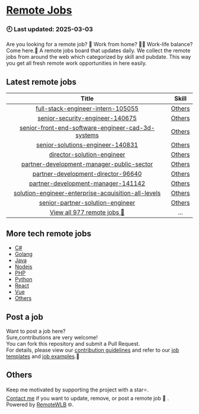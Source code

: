 # [Remote Jobs](https://github.com/RemoteWLB/remote-jobs)  
### 🕘 Last updated: 2025-03-03  
Are you looking for a remote job? 💼 Work from home? 👩‍💻 Work-life balance?  
Come here.🎁 A remote jobs board that updates daily. We collect the remote jobs from around the web which categorized by skill and pubdate. This way you get all fresh remote work opportunities in here easily.  
  
## Latest remote jobs  
| Title | Skill |  
|:-----:|:-----:|  
| [full-stack-engineer-intern-105055](https://github.com/RemoteWLB/remote-jobs/tree/main/jobs/Others/2025-03/full-stack-engineer-intern-105055) | [Others](https://github.com/RemoteWLB/remote-jobs/tree/main/jobs/Others/) |  
| [senior-security-engineer-140675](https://github.com/RemoteWLB/remote-jobs/tree/main/jobs/Others/2025-03/senior-security-engineer-140675) | [Others](https://github.com/RemoteWLB/remote-jobs/tree/main/jobs/Others/) |  
| [senior-front-end-software-engineer-cad-3d-systems](https://github.com/RemoteWLB/remote-jobs/tree/main/jobs/Others/2025-03/senior-front-end-software-engineer-cad-3d-systems) | [Others](https://github.com/RemoteWLB/remote-jobs/tree/main/jobs/Others/) |  
| [senior-solutions-engineer-140831](https://github.com/RemoteWLB/remote-jobs/tree/main/jobs/Others/2025-03/senior-solutions-engineer-140831) | [Others](https://github.com/RemoteWLB/remote-jobs/tree/main/jobs/Others/) |  
| [director-solution-engineer](https://github.com/RemoteWLB/remote-jobs/tree/main/jobs/Others/2025-03/director-solution-engineer) | [Others](https://github.com/RemoteWLB/remote-jobs/tree/main/jobs/Others/) |  
| [partner-development-manager-public-sector](https://github.com/RemoteWLB/remote-jobs/tree/main/jobs/Others/2025-03/partner-development-manager-public-sector) | [Others](https://github.com/RemoteWLB/remote-jobs/tree/main/jobs/Others/) |  
| [partner-development-director-96640](https://github.com/RemoteWLB/remote-jobs/tree/main/jobs/Others/2025-03/partner-development-director-96640) | [Others](https://github.com/RemoteWLB/remote-jobs/tree/main/jobs/Others/) |  
| [partner-development-manager-141142](https://github.com/RemoteWLB/remote-jobs/tree/main/jobs/Others/2025-03/partner-development-manager-141142) | [Others](https://github.com/RemoteWLB/remote-jobs/tree/main/jobs/Others/) |  
| [solution-engineer-enterprise-acquisition-all-levels](https://github.com/RemoteWLB/remote-jobs/tree/main/jobs/Others/2025-03/solution-engineer-enterprise-acquisition-all-levels) | [Others](https://github.com/RemoteWLB/remote-jobs/tree/main/jobs/Others/) |  
| [senior-partner-solution-engineer](https://github.com/RemoteWLB/remote-jobs/tree/main/jobs/Others/2025-03/senior-partner-solution-engineer) | [Others](https://github.com/RemoteWLB/remote-jobs/tree/main/jobs/Others/) |  
| [View all 977 remote jobs 👋](https://github.com/RemoteWLB/remote-jobs/tree/main/jobs) | ... |  
## More tech remote jobs  
* [C#](https://github.com/RemoteWLB/remote-jobs/tree/main/jobs/C%23)  
* [Golang](https://github.com/RemoteWLB/remote-jobs/tree/main/jobs/Golang)   
* [Java](https://github.com/RemoteWLB/remote-jobs/tree/main/jobs/Java)   
* [Nodejs](https://github.com/RemoteWLB/remote-jobs/tree/main/jobs/Nodejs)   
* [PHP](https://github.com/RemoteWLB/remote-jobs/tree/main/jobs/PHP)   
* [Python](https://github.com/RemoteWLB/remote-jobs/tree/main/jobs/Python)   
* [React](https://github.com/RemoteWLB/remote-jobs/tree/main/jobs/React)   
* [Vue](https://github.com/RemoteWLB/remote-jobs/tree/main/jobs/Vue)   
* [Others](https://github.com/RemoteWLB/remote-jobs/tree/main/jobs/Others)  
## Post a job  
Want to post a job here?  
Sure,contributions are very welcome!  
You can fork this repository and submit a Pull Request.  
For details, please view our [contribution guidelines](https://github.com/RemoteWLB/remote-jobs/tree/main/.github/contributing.md) and refer to our [job templates](https://github.com/RemoteWLB/remote-jobs/tree/main/.github/jobs_template.md) and [job examples](https://github.com/RemoteWLB/remote-jobs/tree/main/.github/jobs_example.md).🤝  
## Others  
Keep me motivated by supporting the project with a star⭐.  
[Contact me](https://remotewlb.com/about) if you want to update, remove, or post a remote job 💼 .  
Powered by [RemoteWLB](https://remotewlb.com) 🌐.

